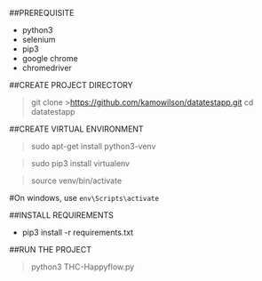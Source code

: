 ##PREREQUISITE
- python3 
- selenium
- pip3
- google chrome
- chromedriver

##CREATE PROJECT DIRECTORY
> git clone >https://github.com/kamowilson/datatestapp.git
> cd datatestapp

##CREATE VIRTUAL ENVIRONMENT
> sudo apt-get install python3-venv

> sudo pip3 install virtualenv

> source venv/bin/activate

#On windows, use
`env\Scripts\activate`

##INSTALL REQUIREMENTS
- pip3 install -r requirements.txt
  
##RUN THE PROJECT
> python3 THC-Happyflow.py
